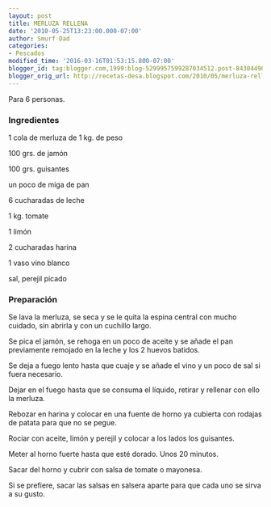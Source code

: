 ```yaml
---
layout: post
title: MERLUZA RELLENA
date: '2010-05-25T13:23:00.000-07:00'
author: Smurf Dad
categories:
- Pescados
modified_time: '2016-03-16T01:53:15.800-07:00'
blogger_id: tag:blogger.com,1999:blog-5299957599287034512.post-8430449030387209242
blogger_orig_url: http://recetas-desa.blogspot.com/2010/05/merluza-rellena.html
---
```


Para 6 personas.

<h3>Ingredientes</h3>
1 cola de merluza de 1 kg. de peso

100 grs. de jamón

100 grs. guisantes

un poco de miga de pan

6 cucharadas de leche

1 kg. tomate

1 limón

2 cucharadas harina

1 vaso vino blanco

sal, perejil picado

<h3>Preparación</h3>
Se lava la merluza, se seca y se le quita la espina central con mucho cuidado, sin abrirla y con un cuchillo largo.

Se pica el jamón, se rehoga en un poco de aceite y se añade el pan previamente remojado en la leche y los 2 huevos batidos.

Se deja a fuego lento hasta que cuaje y se añade el vino y un poco de sal si fuera necesario.

Dejar en el fuego hasta que se consuma el líquido, retirar y rellenar con ello la merluza.

Rebozar en harina y colocar en una fuente de horno ya cubierta con rodajas de patata para que no se pegue.

Rociar con aceite, limón y perejil y colocar a los lados los guisantes.

Meter al horno fuerte hasta que esté dorado. Unos 20 minutos.

Sacar del horno y cubrir con salsa de tomate o mayonesa.

Si se prefiere, sacar las salsas en salsera aparte para que cada uno se sirva a su gusto.